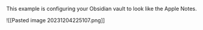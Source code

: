 This example is configuring your Obsidian vault to look like the Apple Notes. 

![[Pasted image 20231204225107.png]]